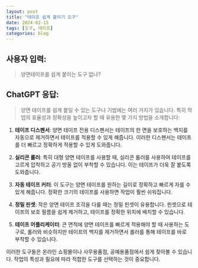 ```yaml
---
layout: post
title: "테이프 쉽게 붙이기 도구"
date: 2024-02-15
tags: [도구, 테이프]
categories: blog
---
```


## 사용자 입력:
> 양면테이프를 쉽게 붙이는 도구 없나?

## ChatGPT 응답:
> 양면 테이프를 쉽게 붙일 수 있는 도구나 기법에는 여러 가지가 있습니다. 특히 작업의 효율성과 정확성을 높이고자 할 때 유용한 몇 가지 방법을 소개합니다:

1. **테이프 디스펜서**: 양면 테이프 전용 디스펜서는 테이프의 한 면을 보호하는 백지를 자동으로 제거하면서 테이프를 적용할 수 있게 해줍니다. 이러한 디스펜서는 테이프를 더 빠르고 정확하게 적용할 수 있게 도와줍니다.

2. **실리콘 롤러**: 특히 대형 양면 테이프를 사용할 때, 실리콘 롤러를 사용하여 테이프를 고르게 압착하고 공기 방울 없이 부착할 수 있습니다. 이는 테이프가 더욱 잘 붙도록 도와줍니다.

3. **자동 테이프 커터**: 이 도구는 양면 테이프를 원하는 길이로 정확하고 빠르게 자를 수 있게 해줍니다. 정확한 크기의 테이프를 사용하면 작업이 훨씬 쉬워집니다.

4. **정밀 핀셋**: 작은 양면 테이프 조각을 다룰 때는 정밀 핀셋이 유용합니다. 핀셋으로 테이프의 보호 필름을 쉽게 제거하고, 테이프를 정확한 위치에 배치할 수 있습니다.

5. **테이프 어플리케이터**: 큰 면적에 양면 테이프를 빠르게 적용해야 할 때 사용하는 도구로, 롤러와 비슷하지만 테이프의 백지를 제거하면서 롤러를 통해 테이프를 바로 부착할 수 있습니다.

이러한 도구들은 온라인 쇼핑몰이나 사무용품점, 공예용품점에서 쉽게 찾아볼 수 있습니다. 작업의 특성과 필요에 따라 적합한 도구를 선택하는 것이 중요합니다.

